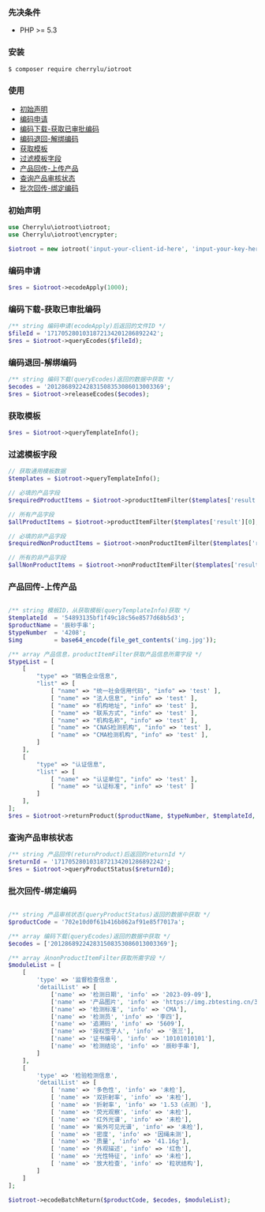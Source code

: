 ### 先决条件

- PHP >= 5.3

### 安装

```shell
$ composer require cherrylu/iotroot
```

### 使用

- [初始声明](#declare)
- [编码申请](#ecodeApply)
- [编码下载-获取已审批编码](#ecodeDownload)
- [编码退回-解绑编码](#ecodeRelease)
- [获取模板](#getTemplates)
- [过滤模板字段](#getTemplateItems)
- [产品回传-上传产品](#returnProduct)
- [查询产品审核状态](#productStatus)
- [批次回传-绑定编码](#returnBatch)

### <span id="declare">初始声明</span>

```php
use Cherrylu\iotroot\iotroot;
use Cherrylu\iotroot\encrypter;

$iotroot = new iotroot('input-your-client-id-here', 'input-your-key-here');
```

### <span id="ecodeApply">编码申请</span>

```php
$res = $iotroot->ecodeApply(1000);
```

### <span id="ecodeDownload">编码下载-获取已审批编码</span>

```php
/** string 编码申请(ecodeApply)后返回的文件ID */
$fileId = '1717052801031872134201286892242';
$res = $iotroot->queryEcodes($fileId);
```

### <span id="ecodeRelease">编码退回-解绑编码</span>

```php
/** string 编码下载(queryEcodes)返回的数据中获取 */
$ecodes = '201286892242831508353086013003369';
$res = $iotroot->releaseEcodes($ecodes);
```

### <span id="getTemplates">获取模板</span>

```php
$res = $iotroot->queryTemplateInfo();
```

### <span id="getTemplateItems">过滤模板字段</span>

```php
// 获取通用模板数据
$templates = $iotroot->queryTemplateInfo();

// 必填的产品字段
$requiredProductItems = $iotroot->productItemFilter($templates['result'][0]);

// 所有产品字段
$allProductItems = $iotroot->productItemFilter($templates['result'][0], false);

// 必填的非产品字段
$requiredNonProductItems = $iotroot->nonProductItemFilter($templates['result'][0]);

// 所有的非产品字段
$allNonProductItems = $iotroot->nonProductItemFilter($templates['result'][0], false);
```

### <span id="returnProduct">产品回传-上传产品</span>

```php

/** string 模板ID，从获取模板(queryTemplateInfo)获取 */
$templateId  = '54893135bf1f49c18c56e8577d68b5d3';
$productName = '辰砂手串';
$typeNumber  = '4208';
$img         = base64_encode(file_get_contents('img.jpg'));

/** array 产品信息，productItemFilter获取产品信息所需字段 */
$typeList = [
    [
        "type" => "销售企业信息",
        "list" => [
            [ "name" => "统一社会信用代码", "info" => 'test' ],
            [ "name" => "法人信息", "info" => 'test' ],
            [ "name" => "机构地址", "info" => 'test' ],
            [ "name" => "联系方式", "info" => 'test' ],
            [ "name" => "机构名称", "info" => 'test' ],
            [ "name" => "CNAS检测机构", "info" => 'test' ],
            [ "name" => "CMA检测机构", "info" => 'test' ],
        ]
    ],
    [
        "type" => "认证信息",
        "list" => [
            [ "name" => "认证单位", "info" => 'test' ],
            [ "name" => "认证标准", "info" => 'test' ]
        ]
    ],
];
$res = $iotroot->returnProduct($productName, $typeNumber, $templateId, $img, $typeList);
```

### <span id="productStatus">查询产品审核状态</span>

```php
/** string 产品回传(returnProduct)后返回的returnId */
$returnId = '1717052801031872134201286892242';
$res = $iotroot->queryProductStatus($returnId);
```

### <span id="returnBatch">批次回传-绑定编码</span>

```php

/** string 产品审核状态(queryProductStatus)返回的数据中获取 */
$productCode = '702e10d0f61b416b862af91e85f7017a';

/** array 编码下载(queryEcodes)返回的数据中获取 */
$ecodes = ['201286892242831508353086013003369'];

/** array 从nonProductItemFilter获取所需字段 */
$moduleList = [
    [
        'type' => '监督检查信息',
        'detailList' => [
            ['name' => '检测日期', 'info' => '2023-09-09'],
            ['name' => '产品图片', 'info' => 'https://img.zbtesting.cn/319/2024/0127/ZSJ32401460511-ssdWUF.jpg'],
            ['name' => '检测标准', 'info' => 'CMA'],
            ['name' => '检测员', 'info' => '李四'],
            ['name' => '追溯码', 'info' => '5609'],
            ['name' => '授权签字人', 'info' => '张三'],
            ['name' => '证书编号', 'info' => '10101010101'],
            ['name' => '检测结论', 'info' => '辰砂手串'],
        ]
    ],
    [
        'type' => '检验检测信息',
        'detailList' => [
            [ 'name' => '多色性', 'info' => '未检'],
            [ 'name' => '双折射率', 'info' => '未检'],
            [ 'name' => '折射率', 'info' => '1.53（点测）'],
            [ 'name' => '荧光观察', 'info' => '未检'],
            [ 'name' => '红外光谱', 'info' => '未检'],
            [ 'name' => '紫外可见光谱', 'info' => '未检'],
            [ 'name' => '密度', 'info' => '因绳未测'],
            [ 'name' => '质量', 'info' => '41.16g'],
            [ 'name' => '外观描述', 'info' => '红色'],
            [ 'name' => '光性特征', 'info' => '未检'],
            [ 'name' => '放大检查', 'info' => '粒状结构'],
        ]
    ]
];

$iotroot->ecodeBatchReturn($productCode, $ecodes, $moduleList);
```